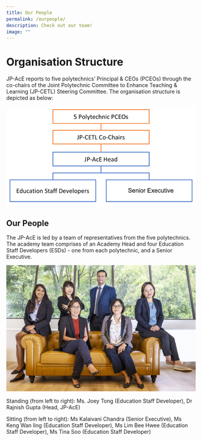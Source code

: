```yaml
---
title: Our People
permalink: /ourpeople/
description: Check out our team!
image: ""
---
```

# Organisation Structure

JP-AcE reports to five polytechnics’ Principal & CEOs (PCEOs) through the co-chairs of the Joint Polytechnic Committee to Enhance Teaching & Learning (JP-CETL) Steering Committee. The organisation structure is depicted as below:


![](/images/jpace%20reporting%20chart%20-%20senior%20executive.png)

## Our People

The JP-AcE is led by a team of representatives from the five polytechnics. The academy team comprises of an Academy Head and four Education Staff Developers (ESDs) - one from each polytechnic, and a Senior Executive.


![](/images/JP-AcE-19%20(Edited).jpg)

Standing (from left to right): Ms. Joey Tong (Education Staff Developer), Dr Rajnish Gupta (Head, JP-AcE)

Sitting (from left to right): Ms Kalaivani Chandra (Senior Executive), Ms Keng Wan ling (Education Staff Developer), Ms Lim Bee Hwee (Education Staff Developer), Ms Tina Soo (Education Staff Developer)